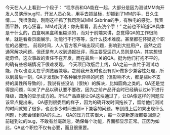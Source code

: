 今天在人人上看到一个段子：
“程序员和QA能在一起，大部分是因为测试MM向开发人员演示bug时，开发人员心急，用手去抓鼠标，却抓到了MM的手，日久生情。。。我很激动，刚刚这样抓了我司测试MM Sabrina的手，有触电的感觉。我表面平静，内心狂喜。MM对我说：你先看看，我去洗个手！”
之前也不知道QA具体是干什么的，白盒啊黑盒稀里糊涂的，而对于前端来讲，总觉得QA的工作很简单，就是看看页面展示，功能行不行等等，没什么技术难度。甚至都在怀疑这个职位的必要性。
前段时间，人人官方客户端出现问题，影响到大批用户，虽然之后通宵解决问题，但还是有人收到通报批评，而主要受惩罚人员则是QA，其实想想挺奇怪，这次事故的责任不在开发，而在最后一关的QA。挺为他们打抱不平的，的确有些极端情况下很难发现。
今天项目改版后上线，QA之前一直忙于测试功能，所以也没太在乎浏览器兼容。之前我开发时也没有对ie做多少兼容性处理，所以到最后一刻，QA才发现ie下各种展示异样的问题（但影响不大，都是些ie不支持的属性所导致的），我说有些没法（很快）的解决，比如圆角之类的。QA还是觉得是问题，叫来了产品以确认要不要改，因为之前产品开会时已经确认过ie下进行降级，圆角的显示成方的。所以产品直接让QA这块通过了，让QA像这样的问题应该早点提出来。
QA感到很委屈的样子，因为的确开发时间拖长了，留给他们测试的时间就短了很多，也没多少时间去测ie下兼容的问题。布到线上后如果出现什么问题，也都会怪到QA的头上。
QA的压力其实很大，每一次更新定版都要回测之前碰到过的bug，不敢有丝毫疏忽，确保每个功能，界面都显示正常。正因为如此，QA这个职位不仅有必要，而且很重要。